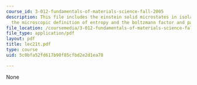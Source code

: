 ```yaml
---
course_id: 3-012-fundamentals-of-materials-science-fall-2005
description: This file includes the einstein solid microstates in isolated systems,
  the microscopic definition of entropy and the boltzmann factor and partition function.
file_location: /coursemedia/3-012-fundamentals-of-materials-science-fall-2005/5c0bfa52fd617b90f85cfbd2e2d1ea78_lec21t.pdf
file_type: application/pdf
layout: pdf
title: lec21t.pdf
type: course
uid: 5c0bfa52fd617b90f85cfbd2e2d1ea78

---
```

None